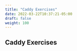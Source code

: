 ```yaml
---
title: "Caddy Exercises"
date: 2022-03-22T10:37:21-05:00
draft: false
weight: 100
---
```


## Caddy Exercises
